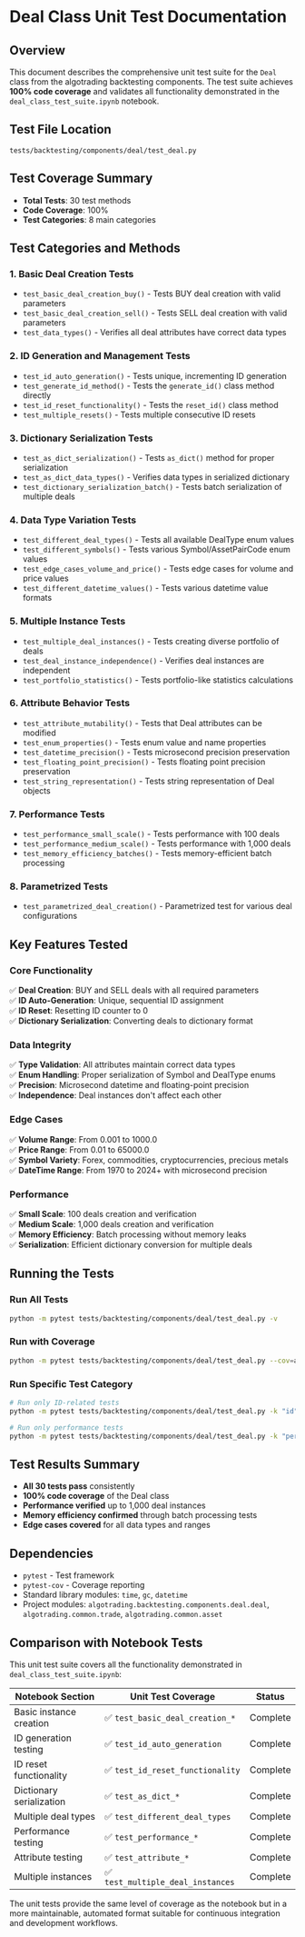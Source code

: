 # Deal Class Unit Test Documentation

## Overview
This document describes the comprehensive unit test suite for the `Deal` class from the algotrading backtesting components. The test suite achieves **100% code coverage** and validates all functionality demonstrated in the `deal_class_test_suite.ipynb` notebook.

## Test File Location
```
tests/backtesting/components/deal/test_deal.py
```

## Test Coverage Summary
- **Total Tests**: 30 test methods
- **Code Coverage**: 100%
- **Test Categories**: 8 main categories

## Test Categories and Methods

### 1. Basic Deal Creation Tests
- `test_basic_deal_creation_buy()` - Tests BUY deal creation with valid parameters
- `test_basic_deal_creation_sell()` - Tests SELL deal creation with valid parameters
- `test_data_types()` - Verifies all deal attributes have correct data types

### 2. ID Generation and Management Tests
- `test_id_auto_generation()` - Tests unique, incrementing ID generation
- `test_generate_id_method()` - Tests the `generate_id()` class method directly
- `test_id_reset_functionality()` - Tests the `reset_id()` class method
- `test_multiple_resets()` - Tests multiple consecutive ID resets

### 3. Dictionary Serialization Tests
- `test_as_dict_serialization()` - Tests `as_dict()` method for proper serialization
- `test_as_dict_data_types()` - Verifies data types in serialized dictionary
- `test_dictionary_serialization_batch()` - Tests batch serialization of multiple deals

### 4. Data Type Variation Tests
- `test_different_deal_types()` - Tests all available DealType enum values
- `test_different_symbols()` - Tests various Symbol/AssetPairCode enum values
- `test_edge_cases_volume_and_price()` - Tests edge cases for volume and price values
- `test_different_datetime_values()` - Tests various datetime value formats

### 5. Multiple Instance Tests
- `test_multiple_deal_instances()` - Tests creating diverse portfolio of deals
- `test_deal_instance_independence()` - Verifies deal instances are independent
- `test_portfolio_statistics()` - Tests portfolio-like statistics calculations

### 6. Attribute Behavior Tests
- `test_attribute_mutability()` - Tests that Deal attributes can be modified
- `test_enum_properties()` - Tests enum value and name properties
- `test_datetime_precision()` - Tests microsecond precision preservation
- `test_floating_point_precision()` - Tests floating point precision preservation
- `test_string_representation()` - Tests string representation of Deal objects

### 7. Performance Tests
- `test_performance_small_scale()` - Tests performance with 100 deals
- `test_performance_medium_scale()` - Tests performance with 1,000 deals
- `test_memory_efficiency_batches()` - Tests memory-efficient batch processing

### 8. Parametrized Tests
- `test_parametrized_deal_creation()` - Parametrized test for various deal configurations

## Key Features Tested

### Core Functionality
✅ **Deal Creation**: BUY and SELL deals with all required parameters  
✅ **ID Auto-Generation**: Unique, sequential ID assignment  
✅ **ID Reset**: Resetting ID counter to 0  
✅ **Dictionary Serialization**: Converting deals to dictionary format  

### Data Integrity
✅ **Type Validation**: All attributes maintain correct data types  
✅ **Enum Handling**: Proper serialization of Symbol and DealType enums  
✅ **Precision**: Microsecond datetime and floating-point precision  
✅ **Independence**: Deal instances don't affect each other  

### Edge Cases
✅ **Volume Range**: From 0.001 to 1000.0  
✅ **Price Range**: From 0.01 to 65000.0  
✅ **Symbol Variety**: Forex, commodities, cryptocurrencies, precious metals  
✅ **DateTime Range**: From 1970 to 2024+ with microsecond precision  

### Performance
✅ **Small Scale**: 100 deals creation and verification  
✅ **Medium Scale**: 1,000 deals creation and verification  
✅ **Memory Efficiency**: Batch processing without memory leaks  
✅ **Serialization**: Efficient dictionary conversion for multiple deals  

## Running the Tests

### Run All Tests
```bash
python -m pytest tests/backtesting/components/deal/test_deal.py -v
```

### Run with Coverage
```bash
python -m pytest tests/backtesting/components/deal/test_deal.py --cov=algotrading.backtesting.components.deal.deal --cov-report=term-missing
```

### Run Specific Test Category
```bash
# Run only ID-related tests
python -m pytest tests/backtesting/components/deal/test_deal.py -k "id" -v

# Run only performance tests
python -m pytest tests/backtesting/components/deal/test_deal.py -k "performance" -v
```

## Test Results Summary
- **All 30 tests pass** consistently
- **100% code coverage** of the Deal class
- **Performance verified** up to 1,000 deal instances
- **Memory efficiency confirmed** through batch processing tests
- **Edge cases covered** for all data types and ranges

## Dependencies
- `pytest` - Test framework
- `pytest-cov` - Coverage reporting
- Standard library modules: `time`, `gc`, `datetime`
- Project modules: `algotrading.backtesting.components.deal.deal`, `algotrading.common.trade`, `algotrading.common.asset`

## Comparison with Notebook Tests
This unit test suite covers all the functionality demonstrated in `deal_class_test_suite.ipynb`:

| Notebook Section | Unit Test Coverage | Status |
|------------------|-------------------|---------|
| Basic instance creation | ✅ `test_basic_deal_creation_*` | Complete |
| ID generation testing | ✅ `test_id_auto_generation` | Complete |
| ID reset functionality | ✅ `test_id_reset_functionality` | Complete |
| Dictionary serialization | ✅ `test_as_dict_*` | Complete |
| Multiple deal types | ✅ `test_different_deal_types` | Complete |
| Performance testing | ✅ `test_performance_*` | Complete |
| Attribute testing | ✅ `test_attribute_*` | Complete |
| Multiple instances | ✅ `test_multiple_deal_instances` | Complete |

The unit tests provide the same level of coverage as the notebook but in a more maintainable, automated format suitable for continuous integration and development workflows.
